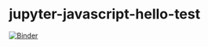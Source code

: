 # jupyter-javascript-hello-test
[![Binder](https://mybinder.org/badge_logo.svg)](https://mybinder.org/v2/gh/TerjeIdlandKristiania/jupyter-javascript-hello-test/main?urlpath=%2Fdoc%2Ftree%2Fjnjshellotest.jpynb)

